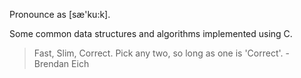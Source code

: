 Pronounce as [sæ'ku:k].

Some common data structures and algorithms implemented using C.


> Fast, Slim, Correct. Pick any two, so long as one is 'Correct'. - Brendan Eich
